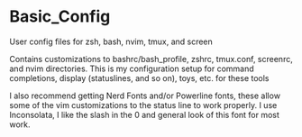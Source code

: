 # Basic_Config
User config files for zsh, bash, nvim, tmux, and screen

Contains customizations to bashrc/bash_profile, zshrc, tmux.conf, screenrc, and nvim directories.
This is my configuration setup for command completions, display (statuslines, and so on), toys, etc. for these tools

I also recommend getting Nerd Fonts and/or Powerline fonts, these allow some of the vim customizations to the status line to work properly.
I use Inconsolata, I like the slash in the 0 and general look of this font for most work.
